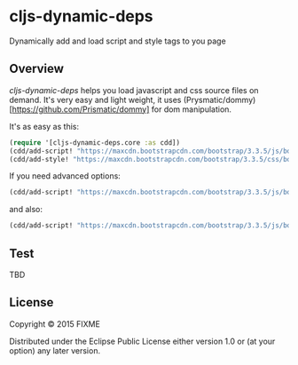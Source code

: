 # cljs-dynamic-deps

Dynamically add and load script and style tags to you page

## Overview

*cljs-dynamic-deps* helps you load javascript and css source files on demand. It's very easy and light weight, it uses (Prysmatic/dommy)[https://github.com/Prismatic/dommy] for dom manipulation.

It's as easy as this:

```clojure
(require '[cljs-dynamic-deps.core :as cdd])
(cdd/add-script! "https://maxcdn.bootstrapcdn.com/bootstrap/3.3.5/js/bootstrap.min.js")
(cdd/add-style! "https://maxcdn.bootstrapcdn.com/bootstrap/3.3.5/css/bootstrap.min.css")
```

If you need advanced options:

```clojure
(cdd/add-script! "https://maxcdn.bootstrapcdn.com/bootstrap/3.3.5/js/bootstrap.min.js" (fn [e] (println "Script loaded")))
```

and also:

```clojure
(cdd/add-script! "https://maxcdn.bootstrapcdn.com/bootstrap/3.3.5/js/bootstrap.min.js" (fn [e] (println "Script loaded")) {:type "text/my-custom-type" :container-sel :div#my-container-div})
```

## Test

TBD

## License

Copyright © 2015 FIXME

Distributed under the Eclipse Public License either version 1.0 or (at your option) any later version.
